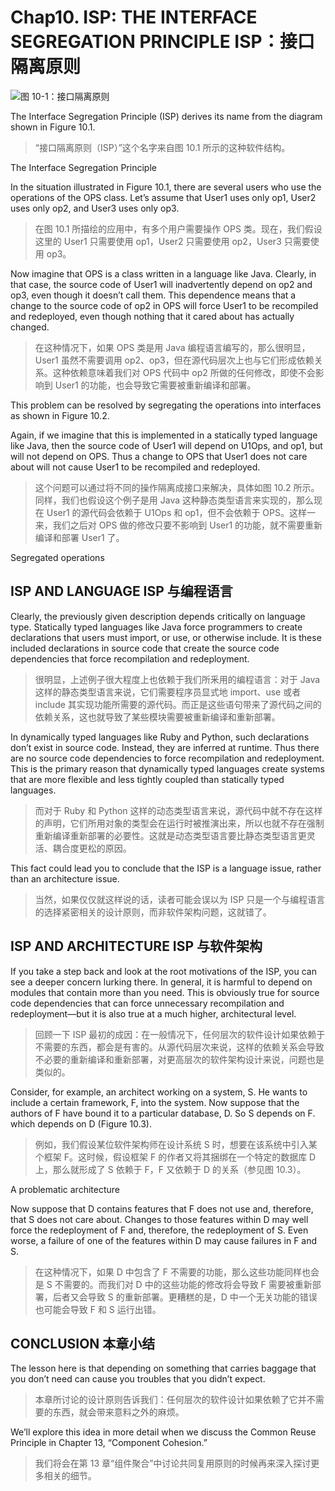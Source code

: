 # Chap10. ISP: THE INTERFACE SEGREGATION PRINCIPLE ISP：接口隔离原则

![图 10-1：接口隔离原则](./un/CH-UN10.jpg)

The Interface Segregation Principle (ISP) derives its name from the diagram shown in Figure 10.1.

> “接口隔离原则（ISP）”这个名字来自图 10.1 所示的这种软件结构。

<Figures figure="10-1">The Interface Segregation Principle</Figures>

In the situation illustrated in Figure 10.1, there are several users who use the operations of the OPS class. Let’s assume that User1 uses only op1, User2 uses only op2, and User3 uses only op3.

> 在图 10.1 所描绘的应用中，有多个用户需要操作 OPS 类。现在，我们假设这里的 User1 只需要使用 op1，User2 只需要使用 op2，User3 只需要使用 op3。

Now imagine that OPS is a class written in a language like Java. Clearly, in that case, the source code of User1 will inadvertently depend on op2 and op3, even though it doesn’t call them. This dependence means that a change to the source code of op2 in OPS will force User1 to be recompiled and redeployed, even though nothing that it cared about has actually changed.

> 在这种情况下，如果 OPS 类是用 Java 编程语言编写的，那么很明显，User1 虽然不需要调用 op2、op3，但在源代码层次上也与它们形成依赖关系。这种依赖意味着我们对 OPS 代码中 op2 所做的任何修改，即使不会影响到 User1 的功能，也会导致它需要被重新编译和部署。

This problem can be resolved by segregating the operations into interfaces as shown in Figure 10.2.

Again, if we imagine that this is implemented in a statically typed language like Java, then the source code of User1 will depend on U1Ops, and op1, but will not depend on OPS. Thus a change to OPS that User1 does not care about will not cause User1 to be recompiled and redeployed.

> 这个问题可以通过将不同的操作隔离成接口来解决，具体如图 10.2 所示。同样，我们也假设这个例子是用 Java 这种静态类型语言来实现的，那么现在 User1 的源代码会依赖于 U1Ops 和 op1，但不会依赖于 OPS。这样一来，我们之后对 OPS 做的修改只要不影响到 User1 的功能，就不需要重新编译和部署 User1 了。

<Figures figure="10-2">Segregated operations</Figures>

## ISP AND LANGUAGE ISP 与编程语言

Clearly, the previously given description depends critically on language type. Statically typed languages like Java force programmers to create declarations that users must import, or use, or otherwise include. It is these included declarations in source code that create the source code dependencies that force recompilation and redeployment.

> 很明显，上述例子很大程度上也依赖于我们所釆用的编程语言：对于 Java 这样的静态类型语言来说，它们需要程序员显式地 import、use 或者 include 其实现功能所需要的源代码。而正是这些语句带来了源代码之间的依赖关系，这也就导致了某些模块需要被重新编译和重新部署。

In dynamically typed languages like Ruby and Python, such declarations don’t exist in source code. Instead, they are inferred at runtime. Thus there are no source code dependencies to force recompilation and redeployment. This is the primary reason that dynamically typed languages create systems that are more flexible and less tightly coupled than statically typed languages.

> 而对于 Ruby 和 Python 这样的动态类型语言来说，源代码中就不存在这样的声明，它们所用对象的类型会在运行时被推演出来，所以也就不存在强制重新编译重新部署的必要性。这就是动态类型语言要比静态类型语言更灵活、耦合度更松的原因。

This fact could lead you to conclude that the ISP is a language issue, rather than an architecture issue.

> 当然，如果仅仅就这样说的话，读者可能会误以为 ISP 只是一个与编程语言的选择紧密相关的设计原则，而非软件架构问题，这就错了。

## ISP AND ARCHITECTURE ISP 与软件架构

If you take a step back and look at the root motivations of the ISP, you can see a deeper concern lurking there. In general, it is harmful to depend on modules that contain more than you need. This is obviously true for source code dependencies that can force unnecessary recompilation and redeployment—but it is also true at a much higher, architectural level.

> 回顾一下 ISP 最初的成因：在一般情况下，任何层次的软件设计如果依赖于不需要的东西，都会是有害的。从源代码层次来说，这样的依赖关系会导致不必要的重新编译和重新部署，对更高层次的软件架构设计来说，问题也是类似的。

Consider, for example, an architect working on a system, S. He wants to include a certain framework, F, into the system. Now suppose that the authors of F have bound it to a particular database, D. So S depends on F. which depends on D (Figure 10.3).

> 例如，我们假设某位软件架构师在设计系统 S 时，想要在该系统中引入某个框架 F。这时候，假设框架 F 的作者又将其捆绑在一个特定的数据库 D 上，那么就形成了 S 依赖于 F，F 又依赖于 D 的关系（参见图 10.3）。

<Figures figure="10-3">A problematic architecture</Figures>

Now suppose that D contains features that F does not use and, therefore, that S does not care about. Changes to those features within D may well force the redeployment of F and, therefore, the redeployment of S. Even worse, a failure of one of the features within D may cause failures in F and S.

> 在这种情况下，如果 D 中包含了 F 不需要的功能，那么这些功能同样也会是 S 不需要的。而我们对 D 中的这些功能的修改将会导致 F 需要被重新部署，后者又会导致 S 的重新部署。更糟糕的是，D 中一个无关功能的错误也可能会导致 F 和 S 运行出错。

## CONCLUSION 本章小结

The lesson here is that depending on something that carries baggage that you don’t need can cause you troubles that you didn’t expect.

> 本章所讨论的设计原则告诉我们：任何层次的软件设计如果依赖了它并不需要的东西，就会带来意料之外的麻烦。

We’ll explore this idea in more detail when we discuss the Common Reuse Principle in Chapter 13, “Component Cohesion.”

> 我们将会在第 13 章“组件聚合”中讨论共同复用原则的时候再来深入探讨更多相关的细节。
